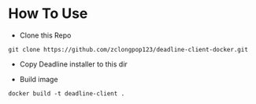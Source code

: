 How To Use
==
 - Clone this Repo
```
git clone https://github.com/zclongpop123/deadline-client-docker.git
```
- Copy Deadline installer to this dir

- Build image
```
docker build -t deadline-client .
```
